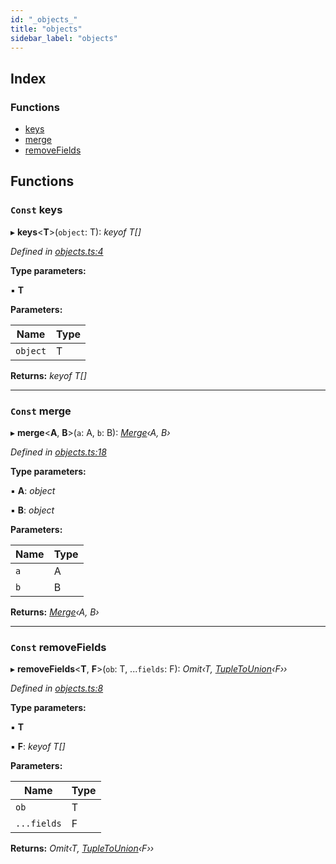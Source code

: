 ```yaml
---
id: "_objects_"
title: "objects"
sidebar_label: "objects"
---
```


## Index

### Functions

* [keys](_objects_.md#const-keys)
* [merge](_objects_.md#const-merge)
* [removeFields](_objects_.md#const-removefields)

## Functions

### `Const` keys

▸ **keys**<**T**>(`object`: T): *keyof T[]*

*Defined in [objects.ts:4](https://github.com/fponticelli/tempo/blob/master/std/src/objects.ts#L4)*

**Type parameters:**

▪ **T**

**Parameters:**

Name | Type |
------ | ------ |
`object` | T |

**Returns:** *keyof T[]*

___

### `Const` merge

▸ **merge**<**A**, **B**>(`a`: A, `b`: B): *[Merge](_types_objects_.md#merge)‹A, B›*

*Defined in [objects.ts:18](https://github.com/fponticelli/tempo/blob/master/std/src/objects.ts#L18)*

**Type parameters:**

▪ **A**: *object*

▪ **B**: *object*

**Parameters:**

Name | Type |
------ | ------ |
`a` | A |
`b` | B |

**Returns:** *[Merge](_types_objects_.md#merge)‹A, B›*

___

### `Const` removeFields

▸ **removeFields**<**T**, **F**>(`ob`: T, ...`fields`: F): *Omit‹T, [TupleToUnion](_types_tuples_.md#tupletounion)‹F››*

*Defined in [objects.ts:8](https://github.com/fponticelli/tempo/blob/master/std/src/objects.ts#L8)*

**Type parameters:**

▪ **T**

▪ **F**: *keyof T[]*

**Parameters:**

Name | Type |
------ | ------ |
`ob` | T |
`...fields` | F |

**Returns:** *Omit‹T, [TupleToUnion](_types_tuples_.md#tupletounion)‹F››*
